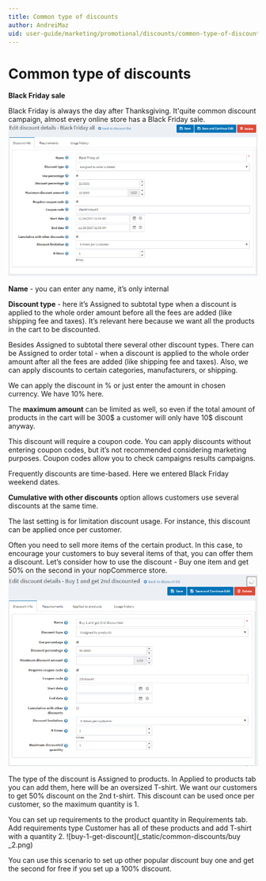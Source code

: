 ```yaml
---
title: Common type of discounts
author: AndreiMaz
uid: user-guide/marketing/promotional/discounts/common-type-of-discounts
---
```

# Common type of discounts

**Black Friday sale**

Black Friday is always the day after Thanksgiving. It'quite common discount campaign, almost every online store has a Black Friday sale.
![black-friday](_static/common-discounts/Black-friday.png)

**Name** - you can enter any name, it’s only internal

**Discount type** - here it’s Assigned to subtotal type when a discount is applied to the whole order amount before all the fees are added (like shipping fee and taxes). It’s relevant here because we want all the products in the cart to be discounted.

Besides Assigned to subtotal there several other discount types. There can be Assigned to order total - when a discount is applied to the whole order amount after all the fees are added (like shipping fee and taxes). Also, we can apply discounts to certain categories, manufacturers, or shipping.

We can apply the discount in % or just enter the amount in chosen currency. We have 10% here.

The **maximum amount** can be limited as well, so even if the total amount of products in the cart will be 300$ a customer will only have 10$ discount anyway.

This discount will require a coupon code. You can apply discounts without entering coupon codes, but it’s not recommended considering marketing purposes. Coupon codes allow you to check campaigns results campaigns.

Frequently discounts are time-based. Here we entered Black Friday weekend dates.

**Cumulative with other discounts** option allows customers use several discounts at the same time.

The last setting is for limitation discount usage. For instance, this discount can be applied once per customer.

Often you need to sell more items of the certain product. In this case, to encourage your customers to buy several items of that, you can offer them a discount.  Let’s consider how to use the discount - Buy one item and get 50% on the second in your nopCommerce store.
![edit-discount-details](_static/common-discounts/buy_1.png)

The type of the discount is Assigned to products. In Applied to products tab you can add them, here will be an oversized T-shirt. We want our customers to get 50% discount on the 2nd t-shirt. This discount can be used once per customer, so the maximum quantity is 1.

You can set up requirements to the product quantity in Requirements tab. Add requirements type Customer has all of these products and add T-shirt with a quantity 2.
![buy-1-get-discount](_static/common-discounts/buy _2.png)

 You can use this scenario to set up other popular discount buy one and get the second for free if you set up a 100% discount. 
